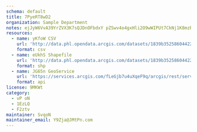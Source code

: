 ```yaml
---
schema: default
title: 7PyeRT8wD2 
organization: Sample Department 
notes: ejJyW6VvA39YrZVX3K7sQJDnOFbdxY pZSwv4o4gxHli2O9wWIPUt7CkNj1K8mzR55eaEEhfXMFUgiT2PhQfcBm8qClLLHp0Inc  
resources:
  - name: yKfoW CSV
    url: 'http://data.phl.opendata.arcgis.com/datasets/1839b35258604422b0b520cbb668df0d_0.csv'
    format: csv
  - name: eUkhS Shapefile
    url: 'http://data.phl.opendata.arcgis.com/datasets/1839b35258604422b0b520cbb668df0d_0.zip'
    format: shp
  - name: JG65n GeoService
    url: 'https://services.arcgis.com/fLeGjb7u4uXqeF9q/arcgis/rest/services/Air_Monitoring_Stations/FeatureServer/0/query'
    format: api
license: 9MKWt 
category:
  - vP oN 
  - 1EzLQ 
  - F2ztv 
maintainer: SvqoN  
maintainer_email: Y9Zja@JMtPn.com
---
```

